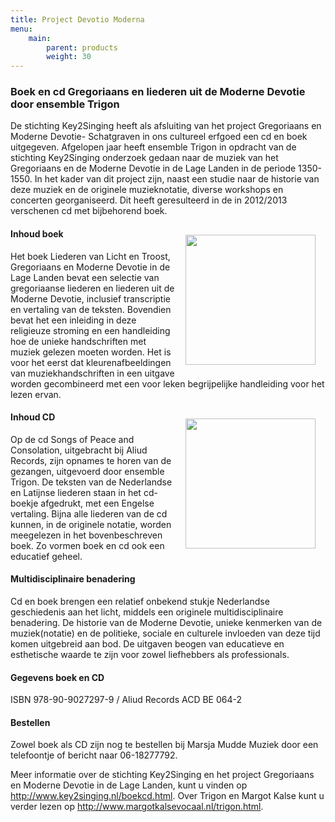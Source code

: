 ```yaml
---
title: Project Devotio Moderna
menu:
    main:
        parent: products
        weight: 30
---
```

### Boek en cd Gregoriaans en liederen uit de Moderne Devotie door ensemble Trigon
De stichting Key2Singing heeft als afsluiting van het project Gregoriaans en Moderne Devotie- Schatgraven in ons cultureel erfgoed een cd en boek uitgegeven. 
Afgelopen jaar heeft ensemble Trigon in opdracht van de stichting Key2Singing onderzoek gedaan naar de muziek van het Gregoriaans en de Moderne Devotie in de Lage Landen in de periode 1350-1550. In het kader van dit project zijn, naast een studie naar de historie van deze muziek en de originele muzieknotatie, diverse workshops en concerten georganiseerd. Dit heeft geresulteerd in de in 2012/2013 verschenen cd met bijbehorend boek.

<img src="../images/BoekGreMoDe.jpeg" style="width: 13rem; float: right; margin:1rem">

#### Inhoud boek
Het boek Liederen van Licht en Troost, Gregoriaans en Moderne Devotie in de Lage Landen bevat een selectie van gregoriaanse liederen en liederen uit de Moderne Devotie, inclusief transcriptie en vertaling van de teksten. Bovendien bevat het een inleiding in deze religieuze stroming en een handleiding hoe de unieke handschriften met muziek gelezen moeten worden. Het is voor het eerst dat kleurenafbeeldingen van muziekhandschriften in een uitgave worden gecombineerd met een voor leken begrijpelijke handleiding voor het lezen ervan.

<img src="../images/CDGreMoDe.jpeg" style="width: 13rem; float: right; margin:1rem">

#### Inhoud CD
Op de cd Songs of Peace and Consolation, uitgebracht bij Aliud Records, zijn opnames te horen van de gezangen, uitgevoerd door ensemble Trigon. De teksten van de Nederlandse en Latijnse liederen staan in het cd-boekje afgedrukt, met een Engelse vertaling. Bijna alle liederen van de cd kunnen, in de originele notatie, worden meegelezen in het bovenbeschreven boek. Zo vormen boek en cd ook een educatief geheel.
#### Multidisciplinaire benadering
Cd en boek brengen een relatief onbekend stukje Nederlandse geschiedenis aan het licht, middels  een originele multidisciplinaire benadering. De historie van de Moderne Devotie, unieke kenmerken van de muziek(notatie) en de politieke, sociale en culturele invloeden van deze tijd komen uitgebreid aan bod. De uitgaven beogen van educatieve en esthetische waarde te zijn voor zowel liefhebbers als professionals.
#### Gegevens boek en CD
ISBN 978-90-9027297-9 / Aliud Records ACD BE 064-2
#### Bestellen
Zowel boek als CD zijn nog te bestellen bij Marsja Mudde Muziek door een telefoontje of bericht naar 06-18277792.

Meer informatie over de stichting Key2Singing en het project Gregoriaans en Moderne Devotie in de Lage Landen, kunt u vinden op http://www.key2singing.nl/boekcd.html.
Over Trigon en Margot Kalse kunt u verder lezen op http://www.margotkalsevocaal.nl/trigon.html.
